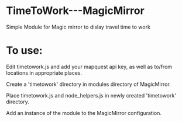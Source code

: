 # TimeToWork---MagicMirror
Simple Module for Magic mirror to dislay travel time to work

# To use:


Edit timetowork.js and add your mapquest api key, as well as to/from locations in appropriate places. 

Create a 'timetowork' directory in modules directory of MagicMirror. 

Place timetowork.js and node_helpers.js in newly created 'timetowork' directory. 

Add an instance of the module to the MagicMirror configuration.
